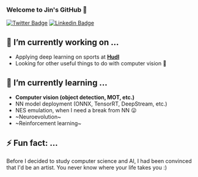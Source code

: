 ### Welcome to Jin's GitHub 👋

[![Twitter Badge](https://img.shields.io/badge/-Twitter-1877f2?style=flat-square&logo=twitter&logoColor=white&link=https://twitter.com/jinyeom95/)](https://twitter.com/jinyeom95/)
[![Linkedin Badge](https://img.shields.io/badge/-LinkedIn-blue?style=flat-square&logo=Linkedin&logoColor=white&link=https://www.linkedin.com/in/jin-yeom-510157125/)](https://www.linkedin.com/in/jin-yeom-510157125/)


<!--
**jinyeom/jinyeom** is a ✨ _special_ ✨ repository because its `README.md` (this file) appears on your GitHub profile.

Here are some ideas to get you started:

- 🔭 I’m currently working on ...
- 🌱 I’m currently learning ...
- 👯 I’m looking to collaborate on ...
- 🤔 I’m looking for help with ...
- 💬 Ask me about ...
- 📫 How to reach me: ...
- 😄 Pronouns: ...
- ⚡ Fun fact: ...
-->

## 🔭 I’m currently working on ...
- Applying deep learning on sports at **[Hudl](https://www.hudl.com/)**
- Looking for other useful things to do with computer vision 👀

## 🌱 I’m currently learning ...
- **Computer vision (object detection, MOT, etc.)**
- NN model deployment (ONNX, TensorRT, DeepStream, etc.)
- NES emulation, when I need a break from NN 😛
- ~Neuroevolution~
- ~Reinforcement learning~

## ⚡ Fun fact: ...
Before I decided to study computer science and AI, I had been convinced that I'd be an artist. You never know where your life takes you :)
